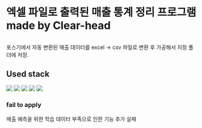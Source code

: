 # 엑셀 파일로 출력된 매출 통계 정리 프로그램   made by Clear-head

## 
포스기에서 자동 변환된 매출 데이터를 excel -> csv 파일로 변환 후 가공해서 지정 폴더에 저장.


## Used stack
<img src="https://img.shields.io/badge/Python-3776AB?style=for-the-badge&logo=python&logoColor=white" />
<img src="https://img.shields.io/badge/PYQt-%23217346.svg?style=for-the-badge&logo=Qt&logoColor=white">
<img src="https://img.shields.io/badge/Numpy-013243?style=for-the-badge&logo=numpy&logoColor=white" />
<img src="https://img.shields.io/badge/Pandas-150458?style=for-the-badge&logo=pandas&logoColor=white" />
<img src="https://img.shields.io/badge/Matplotlib-11557C?style=for-the-badge&logo=python&logoColor=white" />

### fail to apply

매출 예측을 위한 학습 데이터 부족으로 인한 기능 추가 실패
